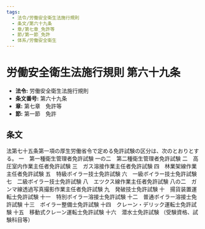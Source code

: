 ```yaml
---
tags:
  - 法令/労働安全衛生法施行規則
  - 条文/第六十九条
  - 章/第七章_免許等
  - 節/第一節_免許
  - 体系/労働安全衛生
---
```

# 労働安全衛生法施行規則 第六十九条

- **法令:** 労働安全衛生法施行規則
- **条文番号:** 第六十九条
- **章:** 第七章　免許等
- **節:** 第一節　免許

## 条文
法第七十五条第一項の厚生労働省令で定める免許試験の区分は、次のとおりとする。
一　第一種衛生管理者免許試験
一の二　第二種衛生管理者免許試験
二　高圧室内作業主任者免許試験
三　ガス溶接作業主任者免許試験
四　林業架線作業主任者免許試験
五　特級ボイラー技士免許試験
六　一級ボイラー技士免許試験
七　二級ボイラー技士免許試験
八　エツクス線作業主任者免許試験
八の二　ガンマ線透過写真撮影作業主任者免許試験
九　発破技士免許試験
十　揚貨装置運転士免許試験
十一　特別ボイラー溶接士免許試験
十二　普通ボイラー溶接士免許試験
十三　ボイラー整備士免許試験
十四　クレーン・デリック運転士免許試験
十五　移動式クレーン運転士免許試験
十六　潜水士免許試験
（受験資格、試験科目等）

